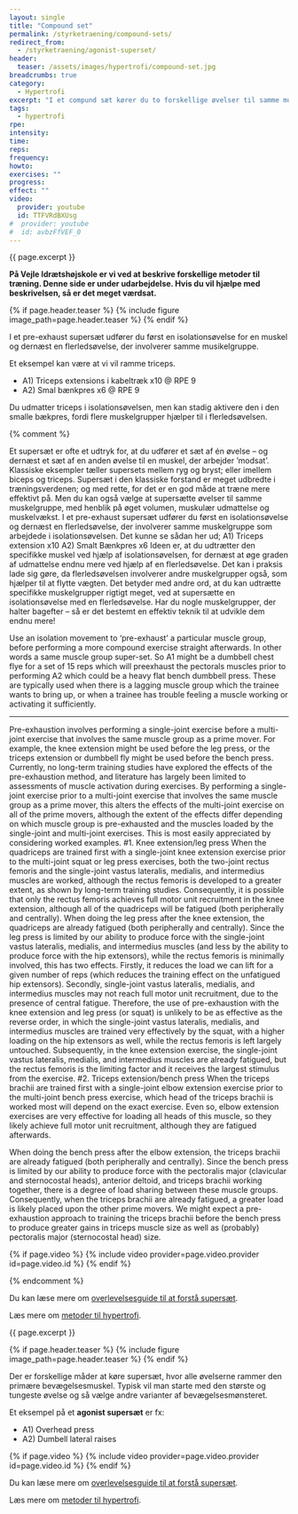 ```yaml
---
layout: single
title: "Compound set"
permalink: /styrketraening/compound-sets/
redirect_from:
  - /styrketraening/agonist-superset/
header:
  teaser: /assets/images/hypertrofi/compound-set.jpg
breadcrumbs: true
category:
  - Hypertrofi
excerpt: "I et compund sæt kører du to forskellige øvelser til samme muskelgruppe som et supersæt."
tags:
  - hypertrofi
rpe:
intensity:
time:
reps:
frequency:
howto:
exercises: ""
progress:
effect: ""
video:
  provider: youtube
  id: TTFVRdBXUsg
#  provider: youtube
#  id: avbzFfVEF_0
---
```


{{ page.excerpt }}

**På Vejle Idrætshøjskole er vi ved at beskrive forskellige metoder til træning. Denne side er under udarbejdelse. Hvis du vil hjælpe med beskrivelsen, så er det meget værdsat.**

{% if page.header.teaser %}
  {% include figure image_path=page.header.teaser %}
{% endif %}

I et pre-exhaust supersæt udfører du først en isolationsøvelse for en muskel og dernæst en flerledsøvelse, der involverer samme musikelgruppe.

Et eksempel kan være at vi vil ramme triceps.

- A1) Triceps extensions i kabeltræk x10 @ RPE 9
- A2) Smal bænkpres x6 @ RPE 9

Du udmatter triceps i isolationsøvelsen, men kan stadig aktivere den i den smalle bækpres, fordi flere muskelgrupper hjælper til i flerledsøvelsen.

{% comment %}

Et supersæt er ofte et udtryk for, at du udfører et sæt af én øvelse – og dernæst et sæt af en anden øvelse til en muskel, der arbejder ’modsat’. Klassiske eksempler tæller supersets mellem ryg og bryst; eller imellem biceps og triceps.
Supersæt i den klassiske forstand er meget udbredte i træningsverdenen; og med rette, for det er en god måde at træne mere effektivt på. Men du kan også vælge at supersætte øvelser til samme muskelgruppe, med henblik på øget volumen, muskulær udmattelse og muskelvækst.
I et pre-exhaust supersæt udfører du først en isolationsøvelse og dernæst en flerledsøvelse, der involverer samme muskelgruppe som arbejdede i isolationsøvelsen. Det kunne se sådan her ud;
A1) Triceps extension x10
A2) Smalt Bænkpres x6
Ideen er, at du udtrætter den specifikke muskel ved hjælp af isolationsøvelsen, for dernæst at øge graden af udmattelse endnu mere ved hjælp af en flerledsøvelse. Det kan i praksis lade sig gøre, da flerledsøvelsen involverer andre muskelgrupper også, som hjælper til at flytte vægten.
Det betyder med andre ord, at du kan udtrætte specifikke muskelgrupper rigtigt meget, ved at supersætte en isolationsøvelse med en flerledsøvelse. Har du nogle muskelgrupper, der halter bagefter – så er det bestemt en effektiv teknik til at udvikle dem endnu mere!


Use an isolation movement to ‘pre-exhaust’ a particular muscle group, before performing a more compound exercise straight afterwards.  In other words a same muscle group super-set.  So A1 might be a dumbbell chest flye for a set of 15 reps which will preexhaust the pectorals muscles prior to performing A2 which could be a heavy flat bench dumbbell press.  These are typically used when there is a lagging muscle group which the trainee wants to bring up, or when a trainee has trouble feeling a muscle working or activating it sufficiently.

***

Pre-exhaustion involves performing a single-joint exercise before a multi-joint exercise that involves the same muscle group as a prime mover. For example, the knee extension might be used before the leg press, or the triceps extension or dumbbell fly might be used before the bench press.
Currently, no long-term training studies have explored the effects of the pre-exhaustion method, and literature has largely been limited to assessments of muscle activation during exercises.
By performing a single-joint exercise prior to a multi-joint exercise that involves the same muscle group as a prime mover, this alters the effects of the multi-joint exercise on all of the prime movers, although the extent of the effects differ depending on which muscle group is pre-exhausted and the muscles loaded by the single-joint and multi-joint exercises.
This is most easily appreciated by considering worked examples.
#1. Knee extension/leg press
When the quadriceps are trained first with a single-joint knee extension exercise prior to the multi-joint squat or leg press exercises, both the two-joint rectus femoris and the single-joint vastus lateralis, medialis, and intermedius muscles are worked, although the rectus femoris is developed to a greater extent, as shown by long-term training studies.
Consequently, it is possible that only the rectus femoris achieves full motor unit recruitment in the knee extension, although all of the quadriceps will be fatigued (both peripherally and centrally).
When doing the leg press after the knee extension, the quadriceps are already fatigued (both peripherally and centrally). Since the leg press is limited by our ability to produce force with the single-joint vastus lateralis, medialis, and intermedius muscles (and less by the ability to produce force with the hip extensors), while the rectus femoris is minimally involved, this has two effects. Firstly, it reduces the load we can lift for a given number of reps (which reduces the training effect on the unfatigued hip extensors). Secondly, single-joint vastus lateralis, medialis, and intermedius muscles may not reach full motor unit recruitment, due to the presence of central fatigue.
Therefore, the use of pre-exhaustion with the knee extension and leg press (or squat) is unlikely to be as effective as the reverse order, in which the single-joint vastus lateralis, medialis, and intermedius muscles are trained very effectively by the squat, with a higher loading on the hip extensors as well, while the rectus femoris is left largely untouched. Subsequently, in the knee extension exercise, the single-joint vastus lateralis, medialis, and intermedius muscles are already fatigued, but the rectus femoris is the limiting factor and it receives the largest stimulus from the exercise.
#2. Triceps extension/bench press
When the triceps brachii are trained first with a single-joint elbow extension exercise prior to the multi-joint bench press exercise, which head of the triceps brachii is worked most will depend on the exact exercise. Even so, elbow extension exercises are very effective for loading all heads of this muscle, so they likely achieve full motor unit recruitment, although they are fatigued afterwards.

When doing the bench press after the elbow extension, the triceps brachii are already fatigued (both peripherally and centrally). Since the bench press is limited by our ability to produce force with the pectoralis major (clavicular and sternocostal heads), anterior deltoid, and triceps brachii working together, there is a degree of load sharing between these muscle groups. Consequently, when the triceps brachii are already fatigued, a greater load is likely placed upon the other prime movers. We might expect a pre-exhaustion approach to training the triceps brachii before the bench press to produce greater gains in triceps muscle size as well as (probably) pectoralis major (sternocostal head) size.

{% if page.video %}
  {% include video provider=page.video.provider id=page.video.id %}
{% endif %}

{% endcomment %}

Du kan læse mere om [overlevelsesguide til at forstå supersæt](/guide-superset/).


Læs mere om [metoder til hypertrofi](/hypertrofi-metoder/).


{{ page.excerpt }}

{% if page.header.teaser %}
  {% include figure image_path=page.header.teaser %}
{% endif %}

Der er forskellige måder at køre supersæt, hvor alle øvelserne rammer den primære bevægelsesmuskel. Typisk vil man starte med den største og tungeste øvelse og så vælge andre varianter af bevægelsesmønsteret.

Et eksempel på et **agonist supersæt** er fx:

- A1) Overhead press
- A2) Dumbell lateral raises

{% if page.video %}
  {% include video provider=page.video.provider id=page.video.id %}
{% endif %}

Du kan læse mere om [overlevelsesguide til at forstå supersæt](/guide-superset/).


Læs mere om [metoder til hypertrofi](/hypertrofi-metoder/).
